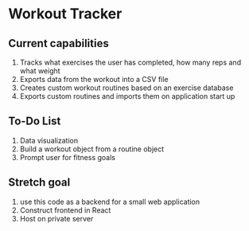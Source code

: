# Workout Tracker

## Current capabilities
1. Tracks what exercises the user has completed, how many reps and what weight
2. Exports data from the workout into a CSV file
3. Creates custom workout routines based on an exercise database
4. Exports custom routines and imports them on application start up

## To-Do List
1. Data visualization
2. Build a workout object from a routine object
3. Prompt user for fitness goals


## Stretch goal
1. use this code as a backend for a small web application
2. Construct frontend in React
3. Host on private server